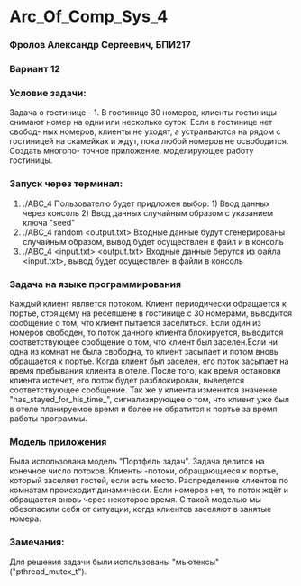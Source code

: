 # Arc_Of_Comp_Sys_4

### Фролов Александр Сергеевич, БПИ217

### Вариант 12

### Условие задачи:
Задача о гостинице - 1. В гостинице 30 номеров, клиенты гостиницы снимают номер на одни или несколько суток. Если в гостинице нет свобод- ных номеров, клиенты не уходят, а устраиваются на рядом с гостиницей на скамейках и ждут, пока любой номеров не освободится. Создать многопо- точное приложение, моделирующее работу гостиницы.

### Запуск через терминал: 

1) ./ABC_4
  Пользователю будет придложен выбор: 1) Ввод данных через консоль
                                      2) Ввод данных случайным образом с указанием ключа "seed"
2) ./ABC_4 random <output.txt> 
  Входные данные будут сгенерированы случайным образом, вывод будет осуществлен в файл и в консоль
3) ./ABC_4 <input.txt> <output.txt>
  Входные данные берутся из файла <input.txt>, вывод будет осуществлен в файли в консоль
  
### Задача на языке программирования

Каждый клиент является потоком. Клиент периодически обращается к портье, стоящему на ресепшене в гостинице с 30 номерами, выводится сообщение о том, что клиент пытается заселиться. Если один из номеров свободен, то поток данного клиента блокируется, выводится соответствующее сообщение о том, что клиент был заселен.Если ни одна из комнат не была свободна, то клиент засыпает и потом вновь обращается к портье. Когда клиент был заселен, его поток засыпает на время пребывания клиента в отеле. После того, как время остановки клиента истечет, его поток будет разблокирован, выведется соответствующее сообщение. Так же у клиента изменится значение "has_stayed_for_his_time_", сигнализирующее о том, что клиент уже был в отеле планируемое время и более не обратится к портье за время работы программы.


### Модель приложения

Была использована модель "Портфель задач". Задача делится на конечное число потоков. Клиенты -потоки, обращающиеся к портье, который заселяет гостей, если есть место. Распределение клиентов по комнатам происходит динамически. Если номеров нет, то поток ждёт и обращается вновь через некоторое время. С такой моделью мы обезопасили себя от ситуации, когда клиентов заселяют в занятые номера.


### Замечания:
Для решения задачи были использованы "мьютексы" ("pthread_mutex_t").
